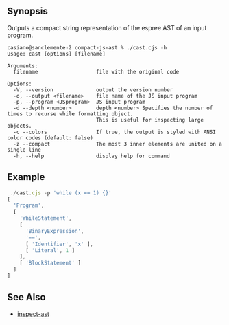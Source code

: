 ## Synopsis

Outputs a compact string representation of the espree AST of an input program.

```
casiano@sanclemente-2 compact-js-ast % ./cast.cjs -h                    
Usage: cast [options] [filename]

Arguments:
  filename                   file with the original code

Options:
  -V, --version              output the version number
  -o, --output <filename>    file name of the JS input program
  -p, --program <JSprogram>  JS input program
  -d --depth <number>        depth <number> Specifies the number of times to recurse while formatting object. 
                             This is useful for inspecting large objects. 
  -c --colors                If true, the output is styled with ANSI color codes (default: false)
  -z --compact               The most 3 inner elements are united on a single line
  -h, --help                 display help for command
```

## Example

```js
 ./cast.cjs -p 'while (x == 1) {}'
[
  'Program',
  [
    'WhileStatement',
    [
      'BinaryExpression',
      '==',
      [ 'Identifier', 'x' ],
      [ 'Literal', 1 ]
    ],
    [ 'BlockStatement' ]
  ]
]
```

## See Also

* [inspect-ast](https://www.npmjs.com/package/inspect-ast)